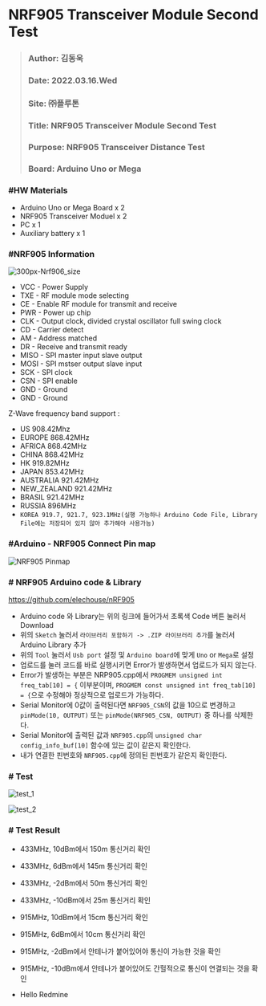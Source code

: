 # NRF905 Transceiver Module Second Test  
> ### Author: 김동욱
> ### Date: 2022.03.16.Wed
> ### Site: ㈜플루톤
> ### Title: NRF905 Transceiver Module Second Test
> ### Purpose: NRF905 Transceiver Distance Test 
> ### Board: Arduino Uno or Mega    
        
### #HW Materials
+ Arduino Uno or Mega Board x 2
+ NRF905 Transceiver Moduel x 2 
+ PC x 1 
+ Auxiliary battery x 1 


### #NRF905 Information 
![300px-Nrf906_size](https://user-images.githubusercontent.com/77371004/153562382-f7824ef6-85cf-4589-9f31-c6e0647a99e7.png)

+ VCC - Power Supply 
+ TXE - RF module mode selecting 
+ CE - Enable RF module for transmit and receive 
+ PWR - Power up chip 
+ CLK - Output clock, divided crystal oscillator full swing clock
+ CD - Carrier detect 
+ AM - Address matched
+ DR - Receive and transmit ready
+ MISO - SPI master input slave output 
+ MOSI - SPI mstser output slave input 
+ SCK - SPI clock
+ CSN - SPI enable 
+ GND - Ground 
+ GND - Ground 

Z-Wave frequency band support :
+ US  908.42Mhz
+ EUROPE  868.42MHz
+ AFRICA  868.42MHz
+ CHINA  868.42MHz
+ HK  919.82MHz
+ JAPAN  853.42MHz
+ AUSTRALIA 921.42MHz
+ NEW_ZEALAND 921.42MHz
+ BRASIL  921.42MHz
+ RUSSIA  896MHz
+ `KOREA 919.7, 921.7, 923.1MHz(실행 가능하나 Arduino Code File, Library File에는 저장되어 있지 않아 추가해야 사용가능)`

### #Arduino - NRF905 Connect Pin map  
![NRF905 Pinmap](https://user-images.githubusercontent.com/77371004/153567816-2c8c09af-c1f1-4516-a3f8-f050b7bfc733.png)

### # NRF905 Arduino code & Library 
https://github.com/elechouse/nRF905

+ Arduino code 와 Library는 위의 링크에 들어가서 초록색 Code 버튼 눌러서 Download  
+ 위의 `Sketch` 눌러서 `라이브러리 포함하기 -> .ZIP 라이브러리 추가`를 눌러서 Arduino Library 추가 
+ 위의 `Tool` 눌러서 `Usb port` 설정 및 `Arduino board`에 맞게 `Uno` or `Mega`로 설정    
+ 업로드를 눌러 코드를 바로 실행시키면 Error가 발생하면서 업로드가 되지 않는다.
+ Error가 발생하는 부분은 NRP905.cpp에서 `PROGMEM unsigned int freq_tab[10] = {` 이부분이며, `PROGMEM const unsigned int freq_tab[10] = {`으로 수정해야 정상적으로 업로드가 가능하다.
+ Serial Monitor에 0값이 출력된다면 `NRF905_CSN`의 값을 10으로 변경하고 `pinMode(10, OUTPUT)` 또는 `pinMode(NRF905_CSN, OUTPUT)` 중 하나를 삭제한다.
+ Serial Monitor에 출력된 값과 `NRF905.cpp`의 `unsigned char config_info_buf[10]` 함수에 있는 값이 같은지 확인한다.
+ 내가 연결한 핀번호와 `NRF905.cpp`에 정의된 핀번호가 같은지 확인한다.



### # Test 
![test_1](https://user-images.githubusercontent.com/100888555/158129470-1df3981b-cd57-4479-8e51-a4cd47a8990d.jpg)

![test_2](https://user-images.githubusercontent.com/100888555/158129496-9d504601-1815-467f-946f-858a80090571.jpg)



### # Test Result 

+ 433MHz, 10dBm에서 150m 통신거리 확인
+ 433MHz, 6dBm에서 145m 통신거리 확인
+ 433MHz, -2dBm에서 50m 통신거리 확인
+ 433MHz, -10dBm에서 25m 통신거리 확인
+ 915MHz, 10dBm에서 15cm 통신거리 확인
+ 915MHz, 6dBm에서 10cm 통신거리 확인
+ 915MHz, -2dBm에서 안테나가 붙어있어야 통신이 가능한 것을 확인
+ 915MHz, -10dBm에서 안테나가 붙어있어도 간헐적으로 통신이 연결되는 것을 확인

+ Hello Redmine
